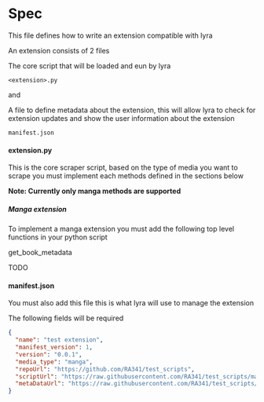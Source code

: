 # Spec 

This file defines how to write an extension compatible with lyra

An extension consists of 2 files

The core script that will be loaded and eun by lyra

```
<extension>.py
```

and 

A file to define metadata about the extension, this will allow lyra to check for extension updates 
and show the user information about the extension

```
manifest.json
```

#### extension.py

This is the core scraper script, based on the type of media you want to scrape you must implement each 
methods defined in the sections below

**Note: Currently only manga methods are supported**

##### Manga extension

To implement a manga extension you must add the following top level functions in your python script

get_book_metadata

 TODO

#### manifest.json

You must also add this file this is what lyra will use to manage the extension

The following fields will be required

```json
{
  "name": "test extension",
  "manifest_version": 1,
  "version": "0.0.1",
  "media_type": "manga",
  "repoUrl": "https://github.com/RA341/test_scripts",
  "scriptUrl": "https://raw.githubusercontent.com/RA341/test_scripts/main/test.py",
  "metaDataUrl": "https://raw.githubusercontent.com/RA341/test_scripts/main/test_extension.json"
}
```